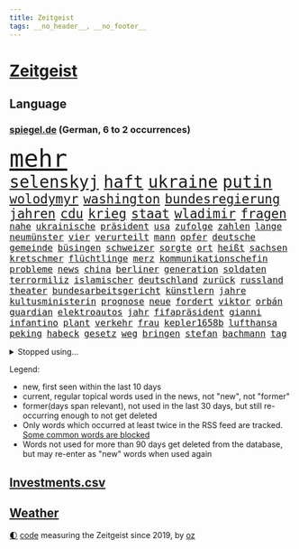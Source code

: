 ```yaml
---
title: Zeitgeist
tags: __no_header__, __no_footer__
---
```


# [Zeitgeist](https://oliz.io/zeitgeist/)

## Language

<h3><a href="https://www.spiegel.de" target="_blank">spiegel.de</a> (German, 6 to 2 occurrences)</h3>
<p style="font-family:monospace">
<span style="font-size:32pt"><a href="news_links.html#mehr" class="current">mehr</a></span>
<br>
<span style="font-size:22pt"><a href="news_links.html#selenskyj" class="current">selenskyj</a></span>
<span style="font-size:22pt"><a href="news_links.html#haft" class="current">haft</a></span>
<span style="font-size:22pt"><a href="news_links.html#ukraine" class="current">ukraine</a></span>
<span style="font-size:22pt"><a href="news_links.html#putin" class="current">putin</a></span>
<br>
<span style="font-size:17pt"><a href="news_links.html#wolodymyr" class="current">wolodymyr</a></span>
<span style="font-size:17pt"><a href="news_links.html#washington" class="current">washington</a></span>
<span style="font-size:17pt"><a href="news_links.html#bundesregierung" class="current">bundesregierung</a></span>
<span style="font-size:17pt"><a href="news_links.html#jahren" class="current">jahren</a></span>
<span style="font-size:17pt"><a href="news_links.html#cdu" class="current">cdu</a></span>
<span style="font-size:17pt"><a href="news_links.html#krieg" class="current">krieg</a></span>
<span style="font-size:17pt"><a href="news_links.html#staat" class="current">staat</a></span>
<span style="font-size:17pt"><a href="news_links.html#wladimir" class="current">wladimir</a></span>
<span style="font-size:17pt"><a href="news_links.html#fragen" class="current">fragen</a></span>
<br>
<span style="font-size:12pt"><a href="news_links.html#nahe" class="current">nahe</a></span>
<span style="font-size:12pt"><a href="news_links.html#ukrainische" class="current">ukrainische</a></span>
<span style="font-size:12pt"><a href="news_links.html#präsident" class="current">präsident</a></span>
<span style="font-size:12pt"><a href="news_links.html#usa" class="current">usa</a></span>
<span style="font-size:12pt"><a href="news_links.html#zufolge" class="current">zufolge</a></span>
<span style="font-size:12pt"><a href="news_links.html#zahlen" class="current">zahlen</a></span>
<span style="font-size:12pt"><a href="news_links.html#lange" class="current">lange</a></span>
<span style="font-size:12pt"><a href="news_links.html#neumünster" class="new">neumünster</a></span>
<span style="font-size:12pt"><a href="news_links.html#vier" class="current">vier</a></span>
<span style="font-size:12pt"><a href="news_links.html#verurteilt" class="current">verurteilt</a></span>
<span style="font-size:12pt"><a href="news_links.html#mann" class="current">mann</a></span>
<span style="font-size:12pt"><a href="news_links.html#opfer" class="current">opfer</a></span>
<span style="font-size:12pt"><a href="news_links.html#deutsche" class="current">deutsche</a></span>
<span style="font-size:12pt"><a href="news_links.html#gemeinde" class="current">gemeinde</a></span>
<span style="font-size:12pt"><a href="news_links.html#büsingen" class="new">büsingen</a></span>
<span style="font-size:12pt"><a href="news_links.html#schweizer" class="current">schweizer</a></span>
<span style="font-size:12pt"><a href="news_links.html#sorgte" class="current">sorgte</a></span>
<span style="font-size:12pt"><a href="news_links.html#ort" class="current">ort</a></span>
<span style="font-size:12pt"><a href="news_links.html#heißt" class="current">heißt</a></span>
<span style="font-size:12pt"><a href="news_links.html#sachsen" class="current">sachsen</a></span>
<span style="font-size:12pt"><a href="news_links.html#kretschmer" class="current">kretschmer</a></span>
<span style="font-size:12pt"><a href="news_links.html#flüchtlinge" class="current">flüchtlinge</a></span>
<span style="font-size:12pt"><a href="news_links.html#merz" class="current">merz</a></span>
<span style="font-size:12pt"><a href="news_links.html#kommunikationschefin" class="new">kommunikationschefin</a></span>
<span style="font-size:12pt"><a href="news_links.html#probleme" class="current">probleme</a></span>
<span style="font-size:12pt"><a href="news_links.html#news" class="current">news</a></span>
<span style="font-size:12pt"><a href="news_links.html#china" class="current">china</a></span>
<span style="font-size:12pt"><a href="news_links.html#berliner" class="current">berliner</a></span>
<span style="font-size:12pt"><a href="news_links.html#generation" class="current">generation</a></span>
<span style="font-size:12pt"><a href="news_links.html#soldaten" class="current">soldaten</a></span>
<span style="font-size:12pt"><a href="news_links.html#terrormiliz" class="current">terrormiliz</a></span>
<span style="font-size:12pt"><a href="news_links.html#islamischer" class="current">islamischer</a></span>
<span style="font-size:12pt"><a href="news_links.html#deutschland" class="current">deutschland</a></span>
<span style="font-size:12pt"><a href="news_links.html#zurück" class="current">zurück</a></span>
<span style="font-size:12pt"><a href="news_links.html#russland" class="current">russland</a></span>
<span style="font-size:12pt"><a href="news_links.html#theater" class="current">theater</a></span>
<span style="font-size:12pt"><a href="news_links.html#bundesarbeitsgericht" class="current">bundesarbeitsgericht</a></span>
<span style="font-size:12pt"><a href="news_links.html#künstlern" class="new">künstlern</a></span>
<span style="font-size:12pt"><a href="news_links.html#jahre" class="current">jahre</a></span>
<span style="font-size:12pt"><a href="news_links.html#kultusministerin" class="new">kultusministerin</a></span>
<span style="font-size:12pt"><a href="news_links.html#prognose" class="current">prognose</a></span>
<span style="font-size:12pt"><a href="news_links.html#neue" class="current">neue</a></span>
<span style="font-size:12pt"><a href="news_links.html#fordert" class="current">fordert</a></span>
<span style="font-size:12pt"><a href="news_links.html#viktor" class="current">viktor</a></span>
<span style="font-size:12pt"><a href="news_links.html#orbán" class="current">orbán</a></span>
<span style="font-size:12pt"><a href="news_links.html#guardian" class="new">guardian</a></span>
<span style="font-size:12pt"><a href="news_links.html#elektroautos" class="current">elektroautos</a></span>
<span style="font-size:12pt"><a href="news_links.html#jahr" class="current">jahr</a></span>
<span style="font-size:12pt"><a href="news_links.html#fifapräsident" class="current">fifapräsident</a></span>
<span style="font-size:12pt"><a href="news_links.html#gianni" class="current">gianni</a></span>
<span style="font-size:12pt"><a href="news_links.html#infantino" class="current">infantino</a></span>
<span style="font-size:12pt"><a href="news_links.html#plant" class="current">plant</a></span>
<span style="font-size:12pt"><a href="news_links.html#verkehr" class="current">verkehr</a></span>
<span style="font-size:12pt"><a href="news_links.html#frau" class="current">frau</a></span>
<span style="font-size:12pt"><a href="news_links.html#kepler1658b" class="new">kepler1658b</a></span>
<span style="font-size:12pt"><a href="news_links.html#lufthansa" class="current">lufthansa</a></span>
<span style="font-size:12pt"><a href="news_links.html#peking" class="current">peking</a></span>
<span style="font-size:12pt"><a href="news_links.html#habeck" class="current">habeck</a></span>
<span style="font-size:12pt"><a href="news_links.html#gesetz" class="current">gesetz</a></span>
<span style="font-size:12pt"><a href="news_links.html#weg" class="current">weg</a></span>
<span style="font-size:12pt"><a href="news_links.html#bringen" class="current">bringen</a></span>
<span style="font-size:12pt"><a href="news_links.html#stefan" class="current">stefan</a></span>
<span style="font-size:12pt"><a href="news_links.html#bachmann" class="new">bachmann</a></span>
<span style="font-size:12pt"><a href="news_links.html#tag" class="current">tag</a></span>
</p>
<details>
<summary>Stopped using...</summary>
<p class="former" style="font-size:12pt">
steigenden(790) streicht(790) trumps(790) williams(790) freien(789) wichtigen(789) widerspricht(789) esken(788) gerichtshof(788) kritische(788) saskia(788) skandal(788) zurzeit(788) beispielen(787) bochum(787) erinnerungen(787) kolumnist(787) kraftvoll(787) sprengstoff(787) teilen(787) turin(787) unterschiede(787) weitergeht(787) zeitweise(787) öfter(787) klein(786) toni(786) vergeblich(786) verschiebt(786) absturz(785) coronazahlen(785) fahrt(785) geboren(785) premierminister(785) reaktionen(785) street(785) verstappen(785) wofür(785) fußballquiz(784) geplante(784) linken(784) normal(784) streichen(784) teilnehmen(784) verbraucherschützer(784) verlierer(784) wehren(784) ausgesprochen(783) csuchef(783) kamera(783) la(783) liverpool(783) pflege(783) rb(783) tödlicher(783) widerspruch(783) aufklärung(782) beeinflussen(782) christopher(782) debüt(782) isolation(782) kandidaten(782) nba(782) schalke(782) spätestens(782) verlängern(782) verzweifelt(782) zuversicht(782) amerika(781) arsenal(781) billionen(781) coronakrise(781) gutachten(781) hinaus(781) infizierte(781) mieter(781) monatelang(781) negativ(781) neuem(781) rechtsextremen(781) reich(781) 04(780) drehen(780) elektroauto(780) freut(780) gesteht(780) gewaltige(780) infiziert(780) publikum(780) schicksal(780) tschechien(780) verwirrung(780) wiederwahl(780) beschluss(779) impfung(779) kontrollieren(779) missbrauch(779) plus(779) saarland(779) teslachef(779) zurückgetreten(779) bitcoin(778) borussia(778) erkrankung(778) eskalieren(778) eugh(778) härter(778) liga(778) längere(778) nord(778) werder(778) börse(777) design(777) hertha(777) inszeniert(777) konzentrieren(777) rechten(777) beraten(776) geflogen(776) gemeinsamen(776) rafael(776) vorjahr(776) fakten(775) fund(775) nordsee(775) passen(775) 3(774) feuerwehrleute(774) vermutet(774) beleidigt(773) juristisch(773) störung(773) teenager(773) befreit(772) erwartungen(772) jüngere(772) mick(772) schumacher(772) erneuten(771) abgehört(770) kontakte(770) spotify(770) verband(769) verlauf(769) bande(768) einreise(768) kinos(768) monats(768) berater(767) dich(767) einiger(766) immerhin(766) großem(765) spiegelumfrage(765) zukünftig(765) bäume(764) zurückgegangen(764) nachts(763) sergio(763) staffel(763) königin(762) aufhalten(761) konsum(761) münster(761) abgelehnt(760) gewahrsam(760) schießen(760) kate(759) ostsee(759) präsenz(758) spitzenreiter(758) fürth(757) beitrag(756) samstagmorgen(756) startete(756) steffen(756) aussehen(755) bier(755) kapitel(755) trauert(755) halbe(754) unterschrieben(754) leider(753) begrüßt(751) schützt(751) mitarbeiterin(750) termine(748) hype(747) spannend(747) schwung(744) geflohen(740) armen(737) weitreichende(735) normalerweise(733) missbrauchs(731) abschluss(727) rache(723) vereins(721) darmstadt(715) stopp(711) motivation(701) dankt(698) lieferketten(687) langjährige(681) gaspipeline(669) trinken(663) gemüse(662) extremwetter(659) neonazis(658) vormarsch(654) kannte(652) militärjunta(648) kleinstadt(642) wolken(640) direkten(637) long(612) fonds(604) enthalten(598) höchster(588) schwerste(565) 38(555) waldbrände(555) ticket(551) videoaufnahmen(543) open(537) eröffnung(534) kolumbien(533) tricks(530) tickets(529) traditionelle(527) staatschefs(522) strikt(521) autoren(510) ralf(501) zögert(495) gesund(491) erfolgreichste(490) oberbayern(489) bezieht(488) beeinträchtigt(485) immobilienmarkt(479) topmanager(479) nicole(475) atomwaffen(473) schuhe(472) drauf(470) jahrzehnt(466) drehte(465) plante(464) geleistet(463) schlafen(460) dax(457) tabellenführer(456) social(452) zorn(451) bestätigte(443) jonas(442) telefoniert(440) wittert(440) entstanden(439) ostdeutschen(438) werner(437) anton(433) absicht(431) medwedew(431) eindringlich(430) älteste(426) beschlagnahmen(421) follower(418) hofreiter(418) rauswurf(418) gesundes(413) verschlechtert(413) erneutes(412) hendrik(412) wüst(412) övp(409) morde(407) spürbar(407) sprecherin(404) weißer(404) gap(403) erschlagen(399) sekunde(391) finanzspritze(389) gestört(389) baldwin(386) separatisten(386) vorbereitungen(385) bekannteste(383) gemälde(382) frisst(380) globaler(378) bescheid(377) hohes(376) wahr(374) laura(373) winfried(373) formel1saison(371) unogeneralsekretär(371) künstlers(366) ärztin(364) vietnam(362) zufall(361) sank(359) kretschmann(358) dürr(357) kanal(356) ruhrgebiet(355) eukommissionschefin(354) falsches(351) verteuert(350) 87(348) öffentlichrechtlichen(347) transport(344) einzig(343) betrachtet(339) erschwert(339) nadal(338) erkrankungen(332) kehrtwende(331) vettel(328) ben(327) lemke(327) erzbistum(326) sankt(326) erweitert(322) elite(321) wandern(321) desto(319) kümmert(317) spaltung(315) nutzten(314) konkurrent(312) euch(310) slowakei(310) helikopter(308) moniert(307) versus(304) fake(303) verleiht(302) luftfahrt(298) positiven(298) young(297) aufhören(295) 62(294) kernkraftwerke(294) monster(293) versteckte(293) sitz(291) ansehen(290) behauptete(290) küsten(289) don(287) triumphiert(287) absagen(284) ausgeweitet(283) jennifer(282) zivilen(282) hagelt(281) 98(280) besetzte(274) fern(274) kelly(274) belohnt(270) betrieben(270) dieter(265) fritz(264) stopfen(262) ausweitung(261) bewusst(257) speicher(257) exfreundin(256) landung(255) leuchten(251) karim(249) organisierte(249) tennisturnier(249) leitungen(248) kehren(246) leclerc(246) menschenmenge(246) wiedervereinigung(246) zeugin(246) pole(245) sozial(245) verbotene(245) geheiratet(242) staub(241) spekulationen(239) bestreiten(238) erfasste(238) mysteriöse(238) fair(237) flüssiggas(237) handys(236) angeschlagene(235) schwerverletzte(235) zurückerobert(235) indem(234) formel1rennen(233) minen(233) weitermachen(232) ausfall(231) riskieren(231) benzema(227) konkret(227) meeresspiegel(227) ufer(226) germania(224) regional(223) sandhausen(223) visite(223) anschuldigungen(222) geeignet(221) klopp(216) abgeschaltet(211) angelique(211) kerber(211) konsequenz(211) rückhalt(211) versöhnung(211) gras(210) millionär(209) bett(208) erfuhr(206) konzerte(205) boomt(204) set(204) existenz(203) isar(203) roberto(203) walker(202) discounter(201) mordfall(201) alec(200) psychischer(200) schrecklich(200) verhaftungen(200) beerdigung(199) privatleute(199) 2026(198) handele(198) usjustizministerium(197) demonstrierende(195) homosexuellen(195) rügen(195) andy(194) abholzung(193) privatleben(193) 14jährigen(192) kenia(192) dürren(190) fernverkehr(189) zeremonie(189) akleh(188) aufsichtsratschef(188) ausgebaut(188) shireen(187) tiefsten(187) hing(186) 22jähriger(185) dividende(185) saisonspiel(184) truss(184) krimi(183) laufender(183) nervös(183) profitierten(183) statistischen(183) eingedämmt(182) oklahoma(182) sportlich(182) emmerich(179) grönemeyer(179) kandidat(179) paderborn(178) pakt(178) panne(178) yorks(178) iris(177) stiko(177) styles(177) youtube(177) zusammengekommen(177) berüchtigten(176) erwerbstätigen(176) georgia(176) rechtlich(176) alltags(175) patientin(175) 54(174) angezählt(173) gegenzug(173) syriens(173) wirtschaftskrieg(173) erstickte(172) geschehnisse(172) lachen(172) kulturelle(171) trugen(171) riefen(170) gesundheitswesen(168) lächeln(168) patricia(168) spitzt(168) spahn(167) wirtschaftslage(167) dfbfrauen(166) dialog(166) wozu(166) bequem(165) feuert(165) wohnmobil(165) besonnenheit(164) revolutionieren(164) abouchaker(163) gelöscht(163) osnabrück(163) schwersten(163) heiklen(161) gestand(160) harvey(160) notfalls(160) wiederbelebung(160) riesig(158) 16jähriger(157) löcher(157) schlange(157) tirol(157) tumulten(157) +(156) finanzen(156) jemals(156) teleskop(156) tennissuperstar(156) personalie(155) angehen(154) ausmaße(154) campus(154) flugsicherung(153) verspottet(153) ansage(152) image(151) reparationen(151) schulschließungen(151) völker(151) krankenversicherung(150) strittigen(150) verstoßen(150) beleidigung(149) unzufriedenheit(149) gleichauf(146) verbraucherzentralen(146) ausgewertet(145) giffey(145) usrepublikaner(145) zoff(145) wortwahl(144) atomkraftwerke(143) fasst(143) komplex(143) na(143) orientieren(143) pandemiebeginn(143) rausch(142) reparaturen(142) 2040(141) bay(141) rechtsruck(141) tampa(141) einschlag(140) weiterbetrieb(140) bemühungen(138) laufe(137) major(137) rätselhaft(137) agenda(136) biologe(136) csd(136) freigabe(136) klimaschützer(136) aljazeerajournalistin(134) eukommissar(134) ralph(133) tennisspielerinnen(132) unbesiegbar(132) anfühlt(131) negative(131) umweltschützer(131) beamtenbund(130) fpö(129) kampfansage(129) umgesetzt(129) eingebracht(128) menschenrechtsorganisationen(128) träume(128) klimagipfel(127) vergebung(127) zuschlag(127) schönheitsideale(126) skifahrer(126) usmusikerin(126) weltbevölkerung(126) linien(125) knappen(124) laute(124) newsom(124) 82(123) brandt(123) erstaunliche(123) liebäugelt(122) scheiden(122) franke(121) original(121) parteifreunde(121) 8000(120) aufbau(120) inselstaat(120) wagnersöldner(120) 89(118) atomenergiebehörde(118) kampfpanzer(118) kochinstituts(118) sexkolumne(118) geknackt(117) getreideabkommen(117) hetze(117) raisi(117) seinerseits(117) psychischen(116) quatsch(116) selbstbewusst(116) gashändler(115) kulturen(114) landeschef(114) neuerungen(114) rauf(113) übergibt(113) düsteren(112) grab(111) heidenheim(111) erlässt(110) seltener(110) klassische(109) angeordnete(108) hunderttausend(108) ratlos(108) aneignung(107) visum(107) befreite(106) euland(106) fracking(106) haut(106) hände(106) kernkraftwerk(106) gastarbeiter(105) schwiegereltern(105) jordan(104) stärkung(104) amerikanischer(103) einsätzen(103) schwachstellen(102) überfallen(102) kampfjet(101) spitzenklub(101) websites(101) alliierten(100) aufgefahren(100) oberpfalz(100) wolfdieter(100) club(99) fahrradfahrer(99) films(99) potenzielle(99) 19jährigen(97) aufzeigen(97) coronainfektionen(97) gaspreisen(97) mutmaßlichem(97) belastungen(96) gerichtlich(96) division(95) emsland(95) joy(95) gedenkveranstaltung(94) auslaufen(93) nötige(93) busfahrer(92) kenne(92) edition(91) gewährt(91) linienbus(91) reiten(91) stellungnahme(91) strenger(91) tabellenplatz(91) bauch(90) brentford(90) definitiv(90) erforscht(90) gendern(90) kommunikation(90) postfaschistin(90) sportlicher(90) abschuss(89) auszählung(89) bestseller(89) biermann(89) distanzieren(89) geht’s(89) gerechtfertigt(89) kardinäle(89) liebstes(89) pascal(89) princess(89) zunge(89) beschwert(88) coronagesetze(88) ernährung(88) erzielte(88) finnen(88) vertretbar(88) gewähren(87) mittelrhein(87) rekordzahl(87) abeba(86) addis(86) basketballsuperstar(86) durant(86) erpressung(86) risikofaktor(86) veranstaltungen(86) verschwundene(86) versäumnisse(86) besorgen(85) florence(85) kondome(85) missbrauchsuntersuchung(85) piste(85) schwangeren(85) schwört(85) skifahren(85) suggerierte(85) beton(84) erhoffen(84) ersetzt(84) grönemeyers(84) shield(84) echt(83) jewgenij(83) simulation(83) verwandt(83) football(82) fulda(82) verschmutzung(82) experimentiert(81) gewaltsam(81) routinierter(81) südostasien(81) unfair(81) bunker(80) einschnitte(80) fakenews(80) fraktionsvize(80) rückeroberung(80) verbrachte(80) abgekommen(79) bedeutete(79) erlebnissen(79) eskalationsstufe(79) gegenkandidaten(79) redete(79) robbie(79) senegalese(79) enkelin(78) gewaltbereitschaft(78) hurrikan(78) mädchens(78) privatsphäre(78) profisport(78) ranking(78) sechsten(78) crystal(77) juristische(77) master(77) meth(77) monika(77) rennwochenende(77) usgericht(77) zurückgeht(77) entkam(76) palästinensische(76) straßenbahnen(76) unbestimmte(76) atomausstieg(75) fantasie(75) millionenmetropole(75) petković(75) rbbskandal(75) reeperbahn(75) tragische(75) walk(75) wiederherzustellen(75) elften(74) industrieländer(74) straub(74) catherine(73) fico(73) flickenteppich(73) ftc(73) geldtransfers(73) instagrampost(73) lasst(73) mischkonzern(73) prominenteste(73) dreijährigem(72) entschlossenheit(72) ford(72) köhler(72) lebenswerte(72) nachdenken(72) palästinensischer(72) terrorverdacht(72) usweltraumbehörde(72) vaters(72) bewertungen(71) brachen(71) buffalo(71) gifhorn(71) medizinstudium(71) militärexperte(71) zusage(71) emissionen(70) gemeindebund(70) isolde(70) laufende(70) leck(70) maus(70) sogenanntes(70) verbleib(70) mondrakete(69) winzer(69) zahnarzt(69) ableger(68) ablief(68) ag(68) fa(68) neuerlichen(68) wutrede(68) zähne(68) brady(67) footballteams(67) kenterte(67) buccaneers(66) dasselbe(66) isaac(66) neckarwestheim(66) persönlichen(66) ritualen(66) scheinbar(66) arnold(65) auftritts(65) crown(65) ed(65) gepanzerte(65) missfallen(65) rechtlichen(65) seenotrettung(65) wendepunkt(65) atomverhandlungen(64) beförderung(64) morgan(64) nsu(64) schwächt(64) gucken(63) müht(63) sicherten(63) tafel(63) vereine(63) auskommen(62) begräbnis(62) immobilienkonzern(62) priorität(62) schokolade(62) studentenwerk(62) treibhausgase(62) bevorzugt(61) bundesweites(61) fernwärme(61) gerichtet(61) phoenix(61) vergleichen(61) fotostrecke(60) kuchen(60) unoklimakonferenz(60) versammelten(60) wohnt(60) adnan(59) ausführlich(59) energierechnung(59) exklusiv(59) fünfkampf(59) hindernisparcours(59) lockerung(59) riesiges(59) bündchen(58) federico(58) gisele(58) sarovic(58) saúl(58) wissenschaftliche(58) australisches(57) bundesstraße(57) einschläge(57) elbphilharmonie(57) ersatzteile(57) lahmzulegen(57) lied(57) spdinnenministerin(57) umstrittenste(57) zeilen(57) iranerin(56) nowak(56) abo(55) gestimmt(55) heutzutage(55) kilometerweit(55) simulator(55) strukturiert(55) besetzter(54) bätzing(54) immunsystem(54) rausschmiss(54) zahngesundheit(54) dickes(53) bahnreisende(52) eingezogen(52) elefantenbaby(52) fiona(52) kompetenzen(52) mobilmachung(52) nordstreamgaspipelines(52) pjöngjang(52) desolate(51) inlandsgeheimdienst(51) riskanten(51) run(51) unternehmerin(51) zweifeln(51) heizt(50) kriegswochen(50) kurdische(50) marquardt(50) raketensystem(50) spektakuläres(50) usbehörde(50) bekloppte(49) gerutscht(49) mary(49) organisieren(49) prien(49) pérez(49) schiffsverkehr(49) starttermin(49) wahlwiederholung(49) äußerster(49) ardserie(48) bombendrohung(48) bundesagentur(48) entweicht(48) free(48) kalkuliert(48) krediten(48) männliche(48) rechtfertigt(48) wirbelsturm(48) ansteht(47) hinterlassenschaften(47) knappe(47) kommando(47) männerbild(47) schlagstöcke(47) vermieten(47) vertrauliches(47) zelebrierte(47) bischofskonferenz(46) epidemie(46) fakeaccounts(46) fälschungen(46) kurt(46) leitindex(46) pinakothek(46) vader(46) zahnpflege(46) kompromisse(45) margrethe(45) popstars(45) absehbar(44) ausflüge(44) tagebau(44) unerträglich(44) weltklimagipfel(44) außergewöhnlicher(43) entlassungen(43) historischem(43) rückzahlung(43) vorlagen(43) abgewählt(42) herschel(42) imperium(42) kehlmann(42) bürgerlichen(41) feindbild(41) herstellern(41) liebling(41) abgefeuert(40) austragungsort(40) chain(40) coronaisolationspflicht(40) dreiste(40) entladen(40) jom(40) kippur(40) parkett(40) penne(40) sprengkörper(40) stürmerstar(40) bildende(39) exkanzlerin(39) geopfert(39) klischees(39) unverständnis(39) vogelschlag(39) halyna(38) hutchins(38) jahrzehntealtes(38) kamerafrau(38) rust(38) trage(38) alias(37) joko(37) lateinamerika(37) tablets(37) weltordnung(37) widodo(37) 240(36) abgeschottet(36) abonnenten(36) anspruchsvoll(36) gelitten(36) torte(36) usmidterms(36) demonstrantinnen(35) einstündiger(35) eishockey(35) genuss(35) tomatensuppe(35) zucker(35) abkommens(34) eroberte(34) kongresswahlen(34) mitnehmen(34) pierre(34) planung(34) rechtsgutachten(34) systems(34) verteidigungsexpertin(34) verzehnfacht(34) videoanalyse(34) externen(33) hinterzimmer(33) jederzeit(33) kostenlosen(33) sicherheitsapparat(33) spdminister(33) vergehen(33) auslieferte(32) gerichts(32) umgewöhnen(32) bekenntnis(31) bundespolitiker(31) einlass(31) mythen(31) schultern(31) sehnsüchten(31) serviert(31) unzulässig(31) 39(30) hingewiesen(30) schmid(30) tottenham(30) verehrt(30) beschloss(29) hobby(29) philosophin(29) robuster(29) usamerikanische(29) vermint(29) vorkehrungen(29) gipfeln(28) kriegsrecht(28) personennahverkehr(28) schuldet(28) sister(28) ärmere(28) freitagnachmittag(27) heilbronner(27) hitziger(27) kabine(27) predigt(27) schnaps(27) virtuell(27) zäh(27) forschungseinrichtungen(26) kartoffelbrei(26) mach(26) modelabel(26) stütze(26) eigenverantwortung(25) mysterium(25) queeren(25) vorentscheidung(25) wurzeln(25) 99(24) bundesgesundheitsministerium(24) energiepreisbremsen(24) kurzfristigen(24) obst(24) gesprengt(23) kredite(23) sonderlich(23) spdvorsitzende(23) user(23) weltklimakonferenz(23) abgestürzten(22) aufsehenerregenden(22) euphorischen(22) gewalttätigen(22) profil(22) tabellenletzten(22) wiederentdeckt(22) düstere(21) mächte(21) account(20) dietrich(20) diktators(20) halloween(20) high(20) inhalten(20) kostenloses(20) mateschitz(20) moderation(20) rückstände(20) zeitnah(20) abgehoben(19) halloweenfeierlichkeiten(19) parteinachwuchs(19) trügerisch(19) ölindustrie(19) applegate(18) arbeite(18) comedy(18) historie(18) hähnchen(18) kleinstunternehmen(18) massengedränge(18) nette(18) spalten(18) umstellen(18) vielfach(18) ärgern(18) anfänge(17) rechtspopulistische(17) bedienen(16) g20gipfel(16) teig(16) dittrich(15) finanzaufsicht(15) indonesiens(15) olli(15) ruht(15) süßen(15) abwenden(14) eukommissionsvize(14) frans(14) gogh(14) jubelnden(14) klimaverhandlungen(14) stellenabbau(14) timmermans(14) abperlen(13) aufenthalt(13) aufgeschoben(13) frühstück(13) fußballgeschichte(13) hofmann(13) kitaschließungen(13) schacht(13) wmform(13) zögerlich(13) ägyptischen(13) abwechslung(12) dissidenten(12) durchbrach(12) gassen(12) gewünschten(12) parteigrenzen(12) schlucken(12) 500000(11) beschädigen(11) faire(11) geblickt(11) hathaway(11) klimaproteste(11) spiegelabonnenten(11) unklimakonferenz(11)
</p>
</details>
<p>Legend:
<ul>
<li><span class="new">new</span>, first seen within the last 10 days</li>
<li><span class="current">current</span>, regular topical words used in the news, not "new", not "former"</li>
<li><span class="former">former(days span relevant)</span>, not used in the last 30 days, but still re-occurring enough to not get deleted</li>
<li>Only words which occurred at least twice in the RSS feed are tracked. <a href="language/filters.py">Some common words are blocked</a></li>
<li>Words not used for more than 90 days get deleted from the database, but may re-enter as "new" words when used again</li>
</ul>
</p>

## [Investments](investments.html)[.csv](investments.csv)

## [Weather](weather.html)

<footer>
<a href="javascript:toggleTheme()" class="nav">🌓</a>
<a href="https://github.com/ooz/zeitgeist">code</a> measuring the Zeitgeist since 2019, by <a href="https://oliz.io">oz</a>
</footer>
